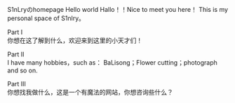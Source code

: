 S1nLryのhomepage
Hello world
Hallo！！Nice to meet you here！
This is my personal space of S1nlry。
                                                                
Part I                                                                                                                                                                    
         你想在这了解到什么，欢迎来到这里的小天才们！
               
Part II                                                                                                                                                                    
          I have many hobbies，such as： BaLisong；Flower cutting；photograph and so on.

Part III                                                                                                                                                                   
          你想找我做什么，这是一个有魔法的网站，你想咨询些什么？
